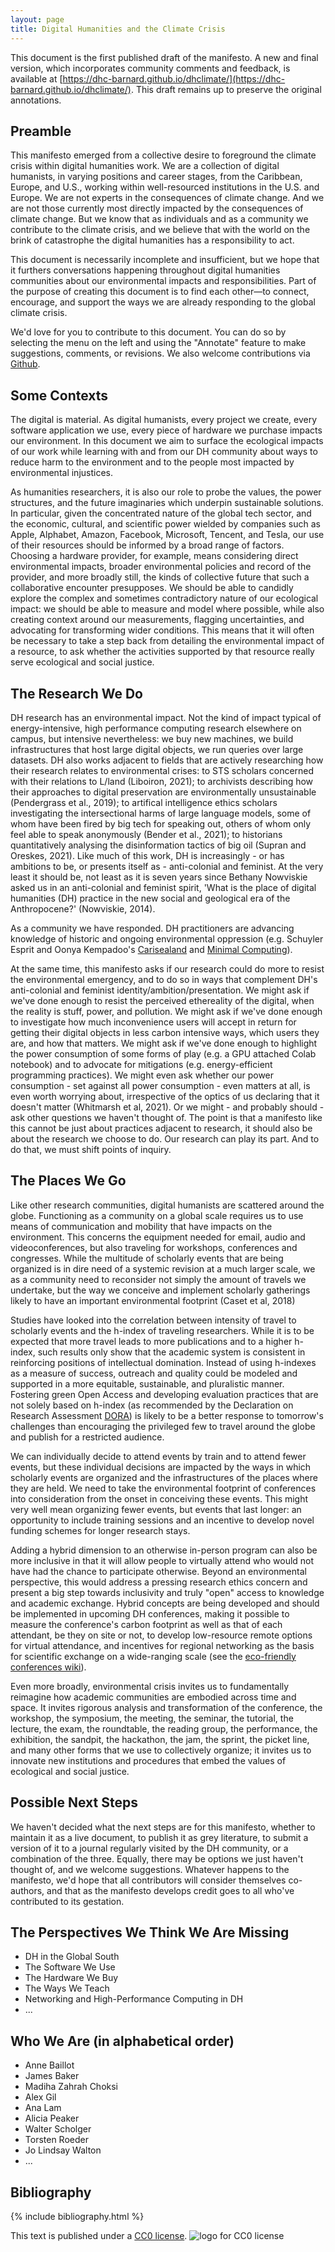 ```yaml
---
layout: page
title: Digital Humanities and the Climate Crisis
---
```


This document is the first published draft of the manifesto. A new and final version, which incorporates community comments and feedback, is available at [https://dhc-barnard.github.io/dhclimate/](https://dhc-barnard.github.io/dhclimate/). This draft remains up to preserve the original annotations.

## Preamble
    
This manifesto emerged from a collective desire to foreground the climate crisis within digital humanities work. We are a collection of digital humanists, in varying positions and career stages, from the Caribbean, Europe, and U.S., working within well-resourced institutions in the U.S. and Europe. We are not experts in the consequences of climate change. And we are not those currently most directly impacted by the consequences of climate change. But we know that as individuals and as a community we contribute to the climate crisis, and we believe that with the world on the brink of catastrophe the digital humanities has a responsibility to act. 

This document is necessarily incomplete and insufficient, but we hope that it furthers conversations happening throughout digital humanities communities about our environmental impacts and responsibilities. Part of the purpose of creating this document is to find each other—to connect, encourage, and support the ways we are already responding to the global climate crisis. 

We'd love for you to contribute to this document. You can do so by selecting the menu on the left and using the "Annotate" feature to make suggestions, comments, or revisions. We also welcome contributions via [Github](https://github.com/dhc-barnard/envdh/tree/gh-pages). 
    
## Some Contexts

The digital is material. As digital humanists, every project we create, every software application we use, every piece of hardware we purchase impacts our environment. In this document we aim to surface the ecological impacts of our work while learning with and from our DH community about ways to reduce harm to the environment and to the people most impacted by environmental injustices.

As humanities researchers, it is also our role to probe the values, the power structures, and the future imaginaries which underpin sustainable solutions. In particular, given the concentrated nature of the global tech sector, and the economic, cultural, and scientific power wielded by companies such as Apple, Alphabet, Amazon, Facebook, Microsoft, Tencent, and Tesla, our use of their resources should be informed by a broad range of factors. Choosing a hardware provider, for example, means considering direct environmental impacts, broader environmental policies and record of the provider, and more broadly still, the kinds of collective future that such a collaborative encounter presupposes. We should be able to candidly explore the complex and sometimes contradictory nature of our ecological impact: we should be able to measure and model where possible, while also creating context around our measurements, flagging uncertainties, and advocating for transforming wider conditions. This means that it will often be necessary to take a step back from detailing the environmental impact of a resource, to ask whether the activities supported by that resource really serve ecological and social justice.

## The Research We Do

DH research has an environmental impact. Not the kind of impact typical of energy-intensive, high performance computing research elsewhere on campus, but intensive nevertheless: we buy new machines, we build infrastructures that host large digital objects, we run queries over large datasets. DH also works adjacent to fields that are actively researching how their research relates to environmental crises: to STS scholars concerned with their relations to L/land (Liboiron, 2021); to archivists describing how their approaches to digital preservation are environmentally unsustainable (Pendergrass et al., 2019); to artifical intelligence ethics scholars investigating the intersectional harms of large language models, some of whom have been fired by big tech for speaking out, others of whom only feel able to speak anonymously (Bender et al., 2021); to historians quantitatively analysing the disinformation tactics of big oil (Supran and Oreskes, 2021). Like much of this work, DH is increasingly - or has ambitions to be, or presents itself as - anti-colonial and feminist. At the very least it should be, not least as it is seven years since Bethany Nowviskie asked us in an anti-colonial and feminist spirit, 'What is the place of digital humanities (DH) practice in the new social and geological era of the Anthropocene?' (Nowviskie, 2014).

As a community we have responded. DH practitioners are advancing knowledge of historic and ongoing environmental oppression (e.g. Schuyler Esprit and Oonya Kempadoo's [Carisealand](https://carisealand.org/) and [Minimal Computing](https://go-dh.github.io/mincomp/)).  

At the same time, this manifesto asks if our research could do more to resist the environmental emergency, and to do so in ways that complement DH's anti-colonial and feminist identity/ambition/presentation. We might ask if we've done enough to resist the perceived ethereality of the digital, when the reality is stuff, power, and pollution. We might ask if we've done enough to investigate how much inconvenience users will accept in return for getting their digital objects in less carbon intensive ways, which users they are, and how that matters. We might ask if we've done enough to highlight the power consumption of some forms of play (e.g. a GPU attached Colab notebook) and to advocate for mitigations (e.g. energy-efficient programming practices). We might even ask whether our power consumption - set against all power consumption - even matters at all, is even worth worrying about, irrespective of the optics of us declaring that it doesn't matter (Whitmarsh et al, 2021). Or we might - and probably should - ask other questions we haven't thought of. The point is that a manifesto like this cannot be just about practices adjacent to research, it should also be about the research we choose to do. Our research can play its part. And to do that, we must shift points of inquiry.

## The Places We Go

Like other research communities, digital humanists are scattered around the globe. Functioning as a community on a global scale requires us to use means of communication and mobility that have impacts on the environment. This concerns the equipment needed for email, audio and videoconferences, but also traveling for workshops, conferences and congresses. While the multitude of scholarly events that are being organized is in dire need of a systemic revision at a much larger scale, we as a community need to reconsider not simply the amount of travels we undertake, but the way we conceive and implement scholarly gatherings likely to have an important environmental footprint (Caset et al, 2018)

Studies have looked into the correlation between intensity of travel to scholarly events and the h-index of traveling researchers. While it is to be expected that more travel leads to more publications and to a higher h-index, such results only show that the academic system is consistent in reinforcing positions of intellectual domination. Instead of using h-indexes as a measure of success, outreach and quality could be modeled and supported in a more equitable, sustainable, and pluralistic manner. Fostering green Open Access and developing evaluation practices that are not solely based on h-index (as recommended by the Declaration on Research Assessment [DORA](https://sfdora.org/)) is likely to be a better response to tomorrow's challenges than encouraging the privileged few to travel around the globe and publish for a restricted audience.

We can individually decide to attend events by train and to attend fewer events, but these individual decisions are impacted by the ways in which scholarly events are organized and the infrastructures of the places where they are held. We need to take the environmental footprint of conferences into consideration from the onset in conceiving these events. This might very well mean organizing fewer events, but events that last longer: an opportunity to include training sessions and an incentive to develop novel funding schemes for longer research stays.

Adding a hybrid dimension to an otherwise in-person program can also be more inclusive in that it will allow people to virtually attend who would not have had the chance to participate otherwise. Beyond an environmental perspective, this would address a pressing research ethics concern and present a big step towards inclusivity and truly "open" access to knowledge and academic exchange. Hybrid concepts are being developed and should be implemented in upcoming DH conferences, making it possible to measure the conference's carbon footprint as well as that of each attendant, be they on site or not, to develop low-resource remote options for virtual attendance, and incentives for regional networking as the basis for scientific exchange on a wide-ranging scale (see the [eco-friendly conferences wiki](https://sustainability.wiki.gwdg.de/doku.php?id=conferences)).

Even more broadly, environmental crisis invites us to fundamentally reimagine how academic communities are embodied across time and space. It invites rigorous analysis and transformation of the conference, the workshop, the symposium, the meeting, the seminar, the tutorial, the lecture, the exam, the roundtable, the reading group, the performance, the exhibition, the sandpit, the hackathon, the jam, the sprint, the picket line, and many other forms that we use to collectively organize; it invites us to innovate new institutions and procedures that embed the values of ecological and social justice.


## Possible Next Steps
We haven't decided what the next steps are for this manifesto, whether to maintain it as a live document, to publish it as grey literature, to submit a version of it to a journal regularly visited by the DH community, or a combination of the three. Equally, there may be options we just haven't thought of, and we welcome suggestions. Whatever happens to the manifesto, we'd hope that all contributors will consider themselves co-authors, and that as the manifesto develops credit goes to all who've contributed to its gestation.

## The Perspectives We Think We Are Missing

- DH in the Global South
- The Software We Use 
- The Hardware We Buy
- The Ways We Teach
- Networking and High-Performance Computing in DH
- ...

## Who We Are (in alphabetical order)
- Anne Baillot
- James Baker
- Madiha Zahrah Choksi
- Alex Gil
- Ana Lam
- Alicia Peaker
- Walter Scholger
- Torsten Roeder
- Jo Lindsay Walton
- ...

## Bibliography
  {% include bibliography.html %}
  
This text is published under a [CC0 license](http://creativecommons.org/publicdomain/zero/1.0/). ![logo for CC0 license](http://i.creativecommons.org/p/zero/1.0/88x31.png)
